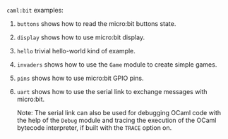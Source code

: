 `caml:bit` examples:

1. `buttons` shows how to read the micro:bit buttons state.

1. `display` shows how to use micro:bit display.

1. `hello` trivial hello-world kind of example.

1. `invaders` shows how to use the `Game` module to create simple games.

1. `pins` shows how to use micro:bit GPIO pins.

1. `uart` shows how to use the serial link to exchange messages with micro:bit.

    Note: The serial link can also be used for debugging OCaml code with the help of the `Debug` module and tracing the execution of the OCaml bytecode interpreter, if built with the `TRACE` option on.

